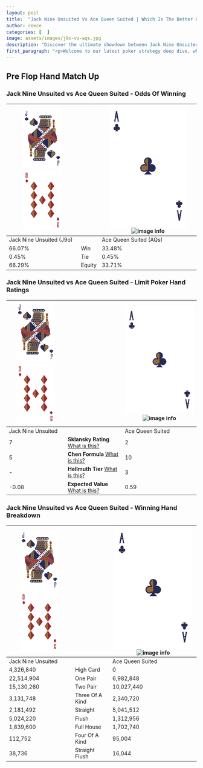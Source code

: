 ```yaml
---
layout: post
title:  "Jack Nine Unsuited Vs Ace Queen Suited | Which Is The Better Hand In Poker? A Complete Guide"
author: reece
categories: [  ]
image: assets/images/j9o-vs-aqs.jpg
description: "Discover the ultimate showdown between Jack Nine Unsuited and Ace Queen Suited in poker! Uncover the odds, strategies, and scenarios where one hand triumphs over the other. Get ready to up your poker game with this thrilling analysis."
first_paragraph: "<p>Welcome to our latest poker strategy deep dive, where we're pitting two distinct hands against each other in a high-stakes showdown: Jack Nine Unsuited vs Ace Queen Suited.</p><p>In the dynamic world of poker, every decision counts, and knowing which hand holds the upper hand is key to your success at the table.</p><p>In this article, we'll dissect these two hands, explore the scenarios where one dominates the other, and equip you with the knowledge to make strategic choices that can tip the odds in your favor.</p><p>Get ready to unravel the intriguing dynamics of these poker hands and elevate your game to new heights.</p>"
---
```




[comment]: # (sp0)

## Pre Flop Hand Match Up

<div class="table hand-ratings" markdown="1"> 



### Jack Nine Unsuited vs Ace Queen Suited - Odds Of Winning


    
| ![image info](assets/images/hand1/J.png) ![image info](assets/images/hand1/9o.png) |  | ![image info](assets/images/hand2/A.png) ![image info](assets/images/hand2/Qs.png) |
| -------- | -------- | -------- |
| Jack Nine Unsuited (J9o) |  | Ace Queen Suited (AQs) |
| 66.07% | Win | 33.48% |
| 0.45% | Tie | 0.45% |
| 66.29% | Equity | 33.71% |




[comment]: # (sp1)



### Jack Nine Unsuited vs Ace Queen Suited - Limit Poker Hand Ratings


    
| ![image info](assets/images/hand1/J.png) ![image info](assets/images/hand1/9o.png) |  | ![image info](assets/images/hand2/A.png) ![image info](assets/images/hand2/Qs.png) |
| -------- | -------- | -------- |
| Jack Nine Unsuited |  | Ace Queen Suited |
| 7 | **Sklansky Rating** [What is this?](/sklansky-rating-explained) | 2 |
| 5 | **Chen Formula** [What is this?](/chen-formula-explained) | 10 |
| - | **Hellmuth Tier** [What is this?](/Hellmuth-tier-explained) | 3 |
| -0.08 | **Expected Value** [What is this?](/expected-value-explained) | 0.59 |




[comment]: # (sp2)



### Jack Nine Unsuited vs Ace Queen Suited - Winning Hand Breakdown


    
| ![image info](assets/images/hand1/J.png) ![image info](assets/images/hand1/9o.png) |  | ![image info](assets/images/hand2/A.png) ![image info](assets/images/hand2/Qs.png) |
| -------- | -------- | -------- |
| Jack Nine Unsuited |  | Ace Queen Suited |
| 4,326,840 | High Card | 0 |
| 22,514,904 | One Pair | 6,982,848 |
| 15,130,260 | Two Pair | 10,027,440 |
| 3,131,748 | Three Of A Kind | 2,340,720 |
| 2,181,492 | Straight | 5,041,512 |
| 5,024,220 | Flush | 1,312,956 |
| 1,839,600 | Full House | 1,702,740 |
| 112,752 | Four Of A Kind | 95,004 |
| 38,736 | Straight Flush | 16,044 |




[comment]: # (sp3)



</div>

[comment]: # (sp4)



[comment]: # (sp5)

